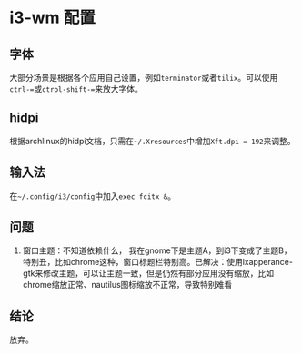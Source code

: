 # i3-wm 配置

## 字体

大部分场景是根据各个应用自己设置，例如`terminator`或者`tilix`。可以使用`ctrl-=`或`ctrol-shift-=`来放大字体。

## hidpi

根据archlinux的hidpi文档，只需在`~/.Xresources`中增加`Xft.dpi = 192`来调整。

## 输入法

在`~/.config/i3/config`中加入`exec fcitx &`。

## 问题

1. 窗口主题：不知道依赖什么， 我在gnome下是主题A，到i3下变成了主题B，特别丑，比如chrome这种，窗口标题栏特别高。已解决：使用lxapperance-gtk来修改主题，可以让主题一致，但是仍然有部分应用没有缩放，比如chrome缩放正常、nautilus图标缩放不正常，导致特别难看

## 结论

放弃。
